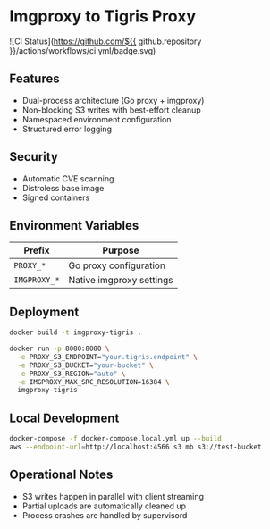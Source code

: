 # Imgproxy to Tigris Proxy

![CI Status](https://github.com/${{ github.repository }}/actions/workflows/ci.yml/badge.svg)

## Features
- Dual-process architecture (Go proxy + imgproxy)
- Non-blocking S3 writes with best-effort cleanup
- Namespaced environment configuration
- Structured error logging

## Security
- Automatic CVE scanning
- Distroless base image
- Signed containers

## Environment Variables
| Prefix | Purpose |
|--------|---------|
| `PROXY_*` | Go proxy configuration |
| `IMGPROXY_*` | Native imgproxy settings |

## Deployment
```bash
docker build -t imgproxy-tigris .

docker run -p 8080:8080 \
  -e PROXY_S3_ENDPOINT="your.tigris.endpoint" \
  -e PROXY_S3_BUCKET="your-bucket" \
  -e PROXY_S3_REGION="auto" \
  -e IMGPROXY_MAX_SRC_RESOLUTION=16384 \
  imgproxy-tigris
```

## Local Development
```bash
docker-compose -f docker-compose.local.yml up --build
aws --endpoint-url=http://localhost:4566 s3 mb s3://test-bucket
```

## Operational Notes
- S3 writes happen in parallel with client streaming
- Partial uploads are automatically cleaned up
- Process crashes are handled by supervisord
